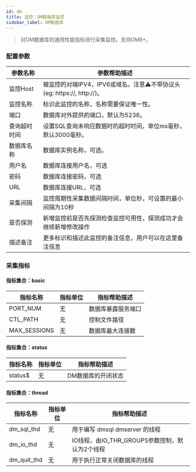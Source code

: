 ```yaml
---
id: dm  
title: 监控：DM数据库监控      
sidebar_label: DM数据库   
---
```


> 对DM数据库的通用性能指标进行采集监控。支持DM8+。

### 配置参数

| 参数名称     | 参数帮助描述                                                 |
| ------------ | ------------------------------------------------------------ |
| 监控Host     | 被监控的对端IPV4，IPV6或域名。注意⚠️不带协议头(eg: https://, http://)。 |
| 监控名称     | 标识此监控的名称，名称需要保证唯一性。                       |
| 端口         | 数据库对外提供的端口，默认为5236。                           |
| 查询超时时间 | 设置SQL查询未响应数据时的超时时间，单位ms毫秒，默认3000毫秒。 |
| 数据库名称   | 数据库实例名称，可选。                                       |
| 用户名       | 数据库连接用户名，可选                                       |
| 密码         | 数据库连接密码，可选                                         |
| URL          | 数据库连接URL，可选                                          |
| 采集间隔     | 监控周期性采集数据间隔时间，单位秒，可设置的最小间隔为10秒   |
| 是否探测     | 新增监控前是否先探测检查监控可用性，探测成功才会继续新增修改操作 |
| 描述备注     | 更多标识和描述此监控的备注信息，用户可以在这里备注信息       |

### 采集指标

#### 指标集合：basic

| 指标名称     | 指标单位 | 指标帮助描述       |
| ------------ | -------- | ------------------ |
| PORT_NUM     | 无       | 数据库暴露服务端口 |
| CTL_PATH     | 无       | 控制文件路径       |
| MAX_SESSIONS | 无       | 数据库最大连接数   |

#### 指标集合：status

| 指标名称 | 指标单位 | 指标帮助描述       |
| -------- | -------- | ------------------ |
| status$  | 无       | DM数据库的开闭状态 |


#### 指标集合：thread

| 指标名称    | 指标单位 | 指标帮助描述                                   |
| ----------- | -------- | ---------------------------------------------- |
| dm_sql_thd  | 无       | 用于编写 dmsql dmserver 的线程                 |
| dm_io_thd   | 无       | IO线程，由IO_THR_GROUPS参数控制，默认为2个线程 |
| dm_quit_thd | 无       | 用于执行正常关闭数据库的线程                   |